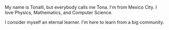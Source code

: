 My name is Tonalli, but everybody calls me Tona. I'm from Mexico City. I love Physics, Mathematics, and Computer Science.

I consider myself an eternal learner. I'm here to learn from a big community.
